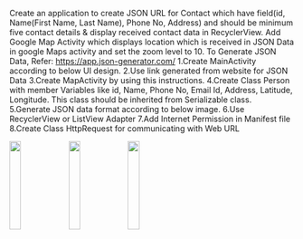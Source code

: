 Create an application to create JSON URL for Contact which have field(id, Name(First Name, Last Name), Phone No, Address) and should be minimum five contact details & display received contact data in RecyclerView. Add Google Map Activity which displays location which is received in JSON Data in google Maps activity and set the zoom level to 10.
To Generate JSON Data, Refer: https://app.json-generator.com/
1.Create MainActivity according to below UI design.
2.Use link generated from website for JSON Data
3.Create MapActivity by using this instructions.
4.Create Class Person with member Variables like id, Name, Phone No, Email Id, Address, Latitude, Longitude. This class should be inherited from Serializable class.
5.Generate JSON data format according to below image.
6.Use RecyclerView or ListView Adapter
7.Add Internet Permission in  Manifest file
8.Create Class HttpRequest for communicating with Web URL

<img src="https://github.com/Diya-Chauhan/MAD_Practical-10_21012011011/assets/98373841/06c30027-c7ee-4b77-9a59-0dd635bc45c4" width="20%" height="20%">

<img src="https://github.com/Diya-Chauhan/MAD_Practical-10_21012011011/assets/98373841/14bea23f-3721-4e3b-abc6-9f180d69c42a" width="20%" height="20%">

<img src="https://github.com/Diya-Chauhan/MAD_Practical-10_21012011011/assets/98373841/d3ff32a2-3620-4aaa-879d-44911308cb62" width="20%" height="20%">
